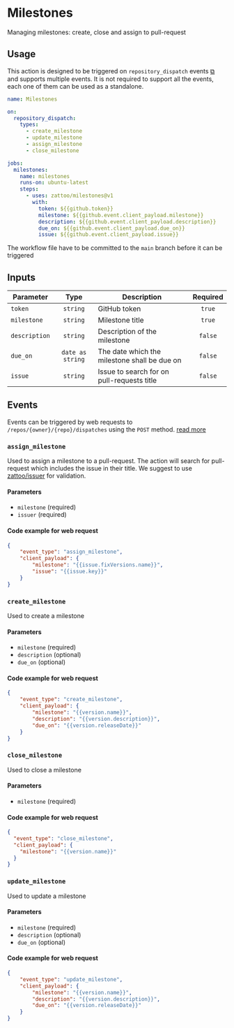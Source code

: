 # Milestones

Managing milestones: create, close and assign to pull-request

## Usage

This action is designed to be triggered on `repository_dispatch` events [⧉](https://docs.github.com/en/actions/learn-github-actions/events-that-trigger-workflows#repository_dispatch)
and supports multiple events. It is not required to support all the events, each one of them can be used as a standalone.

```yml
name: Milestones

on:
  repository_dispatch:
    types:
      - create_milestone
      - update_milestone
      - assign_milestone
      - close_milestone

jobs:
  milestones:
    name: milestones
    runs-on: ubuntu-latest
    steps:
      - uses: zattoo/milestones@v1
        with:
          token: ${{github.token}}
          milestone: ${{github.event.client_payload.milestone}}
          description: ${{github.event.client_payload.description}}
          due_on: ${{github.event.client_payload.due_on}}
          issue: ${{github.event.client_payload.issue}}
```

The workflow file have to be committed to the `main` branch before it can be triggered


## Inputs


| Parameter     | Type      |      Description      |  Required  |
|---------------|:---------:|---------------------|:----------:|
| `token`       | `string`  | GitHub token          | `true`     |
| `milestone`   | `string`  | Milestone title       | `true`     |
| `description` | `string`  | Description of the milestone | `false` |
| `due_on`      | `date as string` | The date which the milestone shall be due on | `false` |
| `issue`       | `string`  | Issue to search for on pull-requests title | `false` |

## Events

Events can be triggered by web requests to `/repos/{owner}/{repo}/dispatches` using the `POST` method. [read more](https://docs.github.com/en/rest/reference/repos#create-a-repository-dispatch-event)

### `assign_milestone`

Used to assign a milestone to a pull-request.
The action will search for pull-request which includes the issue in their title.
We suggest to use [zattoo/issuer](https://github.com/zattoo/issuer) for validation.

#### Parameters
- `milestone` (required)
- `issuer` (required)

#### Code example for web request

```json
{
    "event_type": "assign_milestone",
    "client_payload": {
        "milestone": "{{issue.fixVersions.name}}",
        "issue": "{{issue.key}}"
    }
}
```

### `create_milestone`

Used to create a milestone

#### Parameters

- `milestone` (required)
- `description` (optional)
- `due_on` (optional)

#### Code example for web request

```json
{
    "event_type": "create_milestone",
    "client_payload": {
        "milestone": "{{version.name}}",
        "description": "{{version.description}}",
        "due_on": "{{version.releaseDate}}"
    }
}
```


### `close_milestone`

Used to close a milestone

#### Parameters

- `milestone` (required)

#### Code example for web request

```json
{
  "event_type": "close_milestone",
  "client_payload": {
    "milestone": "{{version.name}}"
  }
}
```

### `update_milestone`

Used to update a milestone

#### Parameters

- `milestone` (required)
- `description` (optional)
- `due_on` (optional)

#### Code example for web request

```json
{
    "event_type": "update_milestone",
    "client_payload": {
        "milestone": "{{version.name}}",
        "description": "{{version.description}}",
        "due_on": "{{version.releaseDate}}"
    }
}
```
